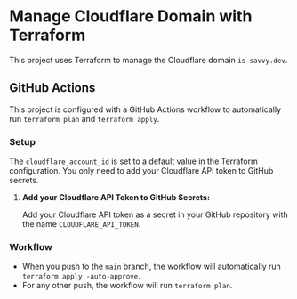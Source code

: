 # Manage Cloudflare Domain with Terraform

This project uses Terraform to manage the Cloudflare domain `is-savvy.dev`.

## GitHub Actions

This project is configured with a GitHub Actions workflow to automatically run `terraform plan` and `terraform apply`.

### Setup

The `cloudflare_account_id` is set to a default value in the Terraform configuration. You only need to add your Cloudflare API token to GitHub secrets.

1.  **Add your Cloudflare API Token to GitHub Secrets:**

    Add your Cloudflare API token as a secret in your GitHub repository with the name `CLOUDFLARE_API_TOKEN`.

### Workflow

*   When you push to the `main` branch, the workflow will automatically run `terraform apply -auto-approve`.
*   For any other push, the workflow will run `terraform plan`.
